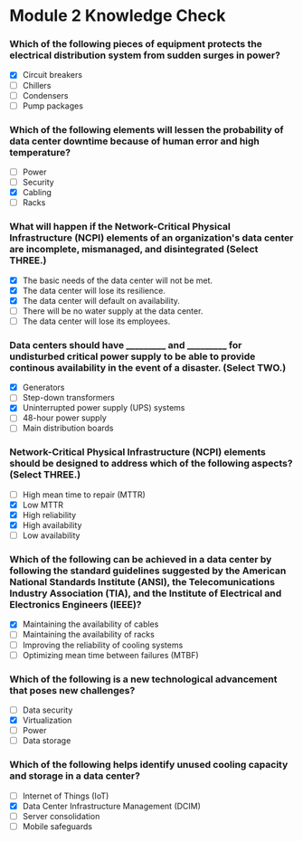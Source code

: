 # Module 2 Knowledge Check

### Which of the following pieces of equipment protects the electrical distribution system from sudden surges in power?

- [X] Circuit breakers
- [ ] Chillers
- [ ] Condensers
- [ ] Pump packages

### Which of the following elements will lessen the probability of data center downtime because of human error and high temperature?

- [ ] Power
- [ ] Security
- [X] Cabling
- [ ] Racks

### What will happen if the Network-Critical Physical Infrastructure (NCPI) elements of an organization's data center are incomplete, mismanaged, and disintegrated (Select THREE.)

- [X] The basic needs of the data center will not be met.
- [X] The data center will lose its resilience.
- [X] The data center will default on availability.
- [ ] There will be no water supply at the data center.
- [ ] The data center will lose its employees.

### Data centers should have _________ and _________ for undisturbed critical power supply to be able to provide continous availability in the event of a disaster. (Select TWO.)

- [X] Generators
- [ ] Step-down transformers
- [X] Uninterrupted power supply (UPS) systems
- [ ] 48-hour power supply
- [ ] Main distribution boards

### Network-Critical Physical Infrastructure (NCPI) elements should be designed to address which of the following aspects? (Select THREE.)

- [ ] High mean time to repair (MTTR)
- [X] Low MTTR
- [X] High reliability
- [X] High availability
- [ ] Low availability

### Which of the following can be achieved in a data center by following the standard guidelines suggested by the American National Standards Institute (ANSI), the Telecomunications Industry Association (TIA), and the Institute of Electrical and Electronics Engineers (IEEE)?

- [X] Maintaining the availability of cables
- [ ] Maintaining the availability of racks
- [ ] Improving the reliability of cooling systems
- [ ] Optimizing mean time between failures (MTBF)

### Which of the following is a new technological advancement that poses new challenges?

- [ ] Data security
- [X] Virtualization
- [ ] Power
- [ ] Data storage

### Which of the following helps identify unused cooling capacity and storage in a data center?

- [ ] Internet of Things (IoT)
- [X] Data Center Infrastructure Management (DCIM)
- [ ] Server consolidation
- [ ] Mobile safeguards